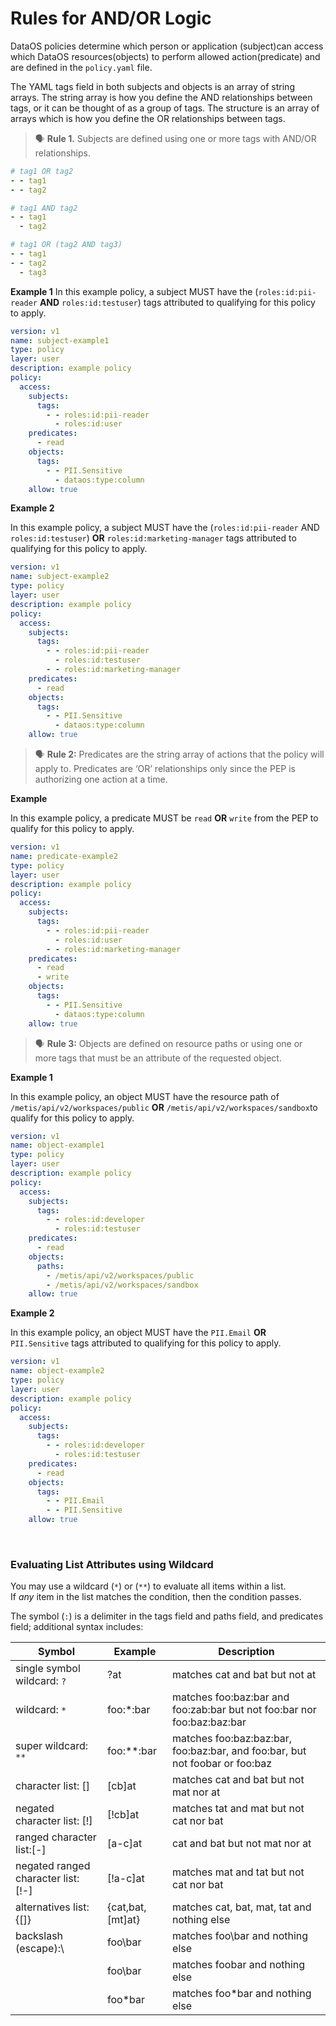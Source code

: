 # **Rules for AND/OR Logic**

DataOS policies determine which person or application (subject)can access which DataOS resources(objects) to perform allowed action(predicate) and are defined in the `policy.yaml`
file.

The YAML tags field in both subjects and objects is an array of string arrays.
The string array is how you define the AND relationships between tags, or it can be thought of as a group of tags. The structure is an array of arrays which is how you define the OR relationships between tags.

> 🗣️ **Rule 1.** Subjects are defined using one or more tags with AND/OR relationships.

```yaml
# tag1 OR tag2
- - tag1
- - tag2

# tag1 AND tag2
- - tag1
  - tag2

# tag1 OR (tag2 AND tag3)
- - tag1
- - tag2
  - tag3
```

**Example 1**
In this example policy, a subject MUST have the (`roles:id:pii-reader` **AND** `roles:id:testuser`) tags attributed to qualifying for this policy to apply.

```yaml
version: v1
name: subject-example1
type: policy
layer: user
description: example policy
policy:
  access:
    subjects:
      tags:
        - - roles:id:pii-reader
          - roles:id:user
    predicates:
      - read
    objects:
      tags:
        - - PII.Sensitive
          - dataos:type:column
    allow: true
```

**Example 2**

In this example policy, a subject MUST have the (`roles:id:pii-reader` AND `roles:id:testuser`) **OR** `roles:id:marketing-manager` tags attributed to qualifying for this policy to apply.

```yaml
version: v1
name: subject-example2
type: policy
layer: user
description: example policy
policy:
  access:
    subjects:
      tags:
        - - roles:id:pii-reader
          - roles:id:testuser
        - - roles:id:marketing-manager
    predicates:
      - read
    objects:
      tags:
        - - PII.Sensitive
          - dataos:type:column
    allow: true
```

> 🗣 **Rule 2:** Predicates are the string array of actions that the policy will apply to. Predicates are ‘OR’ relationships only since the PEP is authorizing one action at a time.

**Example** 

In this example policy, a predicate MUST be `read` **OR** `write` from the PEP to qualify for this policy to apply.

```yaml
version: v1
name: predicate-example2
type: policy
layer: user
description: example policy
policy:
  access:
    subjects:
      tags:
        - - roles:id:pii-reader
          - roles:id:user
        - - roles:id:marketing-manager
    predicates:
      - read
      - write
    objects:
      tags:
        - - PII.Sensitive
          - dataos:type:column
    allow: true
```

> 🗣 **Rule 3:** Objects are defined on resource paths or using one or more tags that must be an attribute of the requested object.

**Example 1**

In this example policy, an object MUST have the resource path of `/metis/api/v2/workspaces/public` **OR** `/metis/api/v2/workspaces/sandbox`to qualify for this policy to apply.

```yaml
version: v1
name: object-example1
type: policy
layer: user
description: example policy
policy:
  access:
    subjects:
      tags:
        - - roles:id:developer
          - roles:id:testuser
    predicates:
      - read
    objects:
      paths:
        - /metis/api/v2/workspaces/public
        - /metis/api/v2/workspaces/sandbox
    allow: true
```

**Example 2**

In this example policy, an object MUST have the `PII.Email` **OR** `PII.Sensitive` tags attributed to qualifying for this policy to apply.

```yaml
version: v1
name: object-example2
type: policy
layer: user
description: example policy
policy:
  access:
    subjects:
      tags:
        - - roles:id:developer
          - roles:id:testuser
    predicates:
      - read
    objects:
      tags:
        - - PII.Email
        - - PII.Sensitive
    allow: true
```
<br>

### **Evaluating List Attributes using Wildcard**

You may use a wildcard (`*`) or (`**`) to evaluate all items within a list.  If *any* item in the list matches the condition, then the condition passes.

The symbol (`:`) is a delimiter in the tags field and paths field, and predicates field; additional syntax includes:

<center>

| Symbol | Example | Description |
| --- | --- | --- |
| single symbol wildcard: `?` | ?at | matches cat and bat but not at |
| wildcard: `*` | foo:*:bar | matches foo:baz:bar and foo:zab:bar but not foo:bar nor foo:baz:baz:bar |
| super wildcard: `**` |  foo:**:bar | matches foo:baz:baz:bar, foo:baz:bar, and foo:bar, but not foobar or foo:baz |
| character list: [] | [cb]at | matches cat and bat but not mat nor at |
| negated character list: [!] | [!cb]at | matches tat and mat but not cat nor bat |
| ranged character list:[-] | [a-c]at | cat and bat but not mat nor at |
| negated ranged character list: [!-] | [!a-c]at  | matches mat and tat but not cat nor bat |
| alternatives list: {[]} | {cat,bat,[mt]at}  | matches cat, bat, mat, tat and nothing else |
| backslash (escape):\ | foo\\bar | matches foo\bar and nothing else |
|  | foo\bar  | matches foobar and nothing else |
|  | foo\*bar | matches foo*bar and nothing else |

<center>